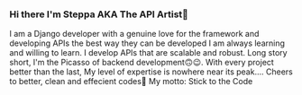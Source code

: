 ### Hi there I'm Steppa AKA The API Artist👋
 I am a Django developer with a genuine love for the framework and developing APIs the best way they can be developed
I am always learning and willing to learn. I develop APIs that are scalable and robust. Long story short, I'm the Picasso of backend development🙃😉. With every project better than the last, My level of expertise is nowhere near its peak.... Cheers to better, clean and effecient codes🥂
My motto: Stick to the Code
<!--
**SteppaCodes/SteppaCodes** is a ✨ _special_ ✨ repository because its `README.md` (this file) appears on your GitHub profile.

Here are some ideas to get you started:

- 🔭 I’m currently working on ...
- 🌱 I’m currently learning ...
- 👯 I’m looking to collaborate on ...
- 🤔 I’m looking for help with ...
- 💬 Ask me about ...
- 📫 How to reach me: ...
- 😄 Pronouns: ...
- ⚡ Fun fact: ...
-->
